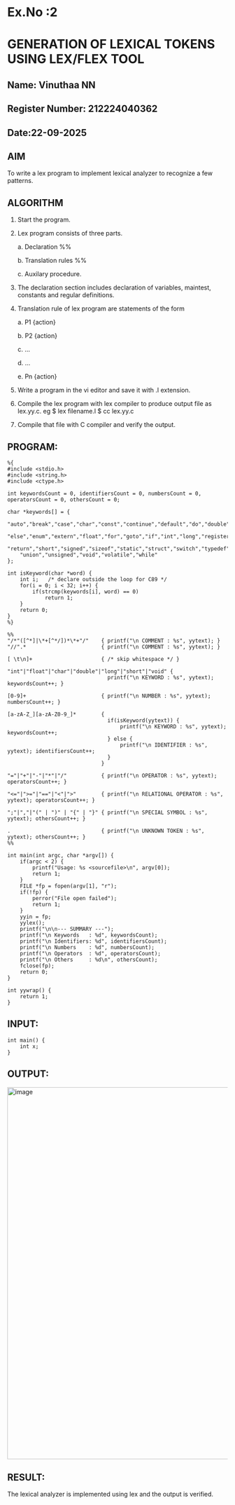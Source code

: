 # Ex.No :2
# GENERATION OF LEXICAL TOKENS USING LEX/FLEX TOOL
## Name: Vinuthaa NN
## Register Number: 212224040362
## Date:22-09-2025
## AIM
 To write a lex program to implement lexical analyzer to recognize a few patterns.
## ALGORITHM

1.	Start the program.

2.	Lex program consists of three parts.

     a.	Declaration %%

     b.	Translation rules %%

     c.	Auxilary procedure.

3.	The declaration section includes declaration of variables, maintest, constants and regular definitions.
4.	Translation rule of lex program are statements of the form

    a.	P1 {action}

    b.	P2 {action}

    c.	…

    d.	…

    e.	Pn {action}

5.	Write a program in the vi editor and save it with .l extension.

6.	Compile the lex program with lex compiler to produce output file as lex.yy.c. eg $ lex filename.l $ cc lex.yy.c
7.	Compile that file with C compiler and verify the output.

## PROGRAM:
```
%{
#include <stdio.h>
#include <string.h>
#include <ctype.h>

int keywordsCount = 0, identifiersCount = 0, numbersCount = 0, operatorsCount = 0, othersCount = 0;

char *keywords[] = {
    "auto","break","case","char","const","continue","default","do","double",
    "else","enum","extern","float","for","goto","if","int","long","register",
    "return","short","signed","sizeof","static","struct","switch","typedef",
    "union","unsigned","void","volatile","while"
};

int isKeyword(char *word) {
    int i;   /* declare outside the loop for C89 */
    for(i = 0; i < 32; i++) {
        if(strcmp(keywords[i], word) == 0)
            return 1;
    }
    return 0;
}
%}

%%
"/*"([^*]|\*+[^*/])*\*+"/"    { printf("\n COMMENT : %s", yytext); }
"//".*                        { printf("\n COMMENT : %s", yytext); }

[ \t\n]+                      { /* skip whitespace */ }

"int"|"float"|"char"|"double"|"long"|"short"|"void" {
                                printf("\n KEYWORD : %s", yytext); keywordsCount++; }

[0-9]+                        { printf("\n NUMBER : %s", yytext); numbersCount++; }

[a-zA-Z_][a-zA-Z0-9_]*        {
                                if(isKeyword(yytext)) {
                                    printf("\n KEYWORD : %s", yytext); keywordsCount++;
                                } else {
                                    printf("\n IDENTIFIER : %s", yytext); identifiersCount++;
                                }
                              }

"="|"+"|"-"|"*"|"/"           { printf("\n OPERATOR : %s", yytext); operatorsCount++; }

"<="|">="|"=="|"<"|">"        { printf("\n RELATIONAL OPERATOR : %s", yytext); operatorsCount++; }

";"|","|"(" | ")" | "{" | "}" { printf("\n SPECIAL SYMBOL : %s", yytext); othersCount++; }

.                             { printf("\n UNKNOWN TOKEN : %s", yytext); othersCount++; }
%%

int main(int argc, char *argv[]) {
    if(argc < 2) {
        printf("Usage: %s <sourcefile>\n", argv[0]);
        return 1;
    }
    FILE *fp = fopen(argv[1], "r");
    if(!fp) {
        perror("File open failed");
        return 1;
    }
    yyin = fp;
    yylex();
    printf("\n\n--- SUMMARY ---");
    printf("\n Keywords   : %d", keywordsCount);
    printf("\n Identifiers: %d", identifiersCount);
    printf("\n Numbers    : %d", numbersCount);
    printf("\n Operators  : %d", operatorsCount);
    printf("\n Others     : %d\n", othersCount);
    fclose(fp);
    return 0;
}

int yywrap() {
    return 1;
}
```

## INPUT:
```
int main() {
    int x;
}
```
## OUTPUT:

<img width="672" height="849" alt="image" src="https://github.com/user-attachments/assets/c478e266-3d01-40b5-ac91-4f5fafee88c5" />

## RESULT:
 The lexical analyzer is implemented using lex and the output is verified.

